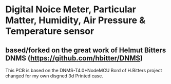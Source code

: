 # Digital Noice Meter, Particular Matter, Humidity, Air Pressure & Temperature sensor
## based/forked on the great work of Helmut Bitters DNMS (https://github.com/hbitter/DNMS)

This PCB is based on the DNMS-T4.0+NodeMCU Bord of H.Bitters project changed for my own disgned 3d Printed case.